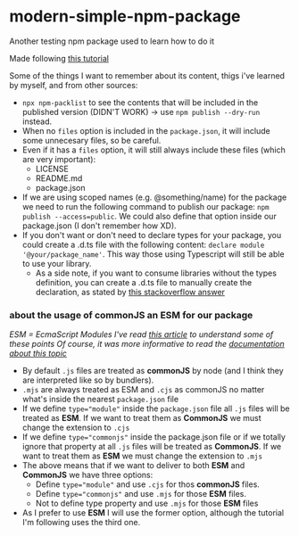 # modern-simple-npm-package
Another testing npm package used to learn how to do it

Made following [this tutorial](https://snyk.io/blog/best-practices-create-modern-npm-package/)

Some of the things I want to remember about its content, thigs i've learned by myself, and from other sources:

* `npx npm-packlist` to see the contents that will be included in the published version (DIDN'T WORK) -> use `npm publish --dry-run` instead.
* When no `files` option is included in the `package.json`, it will include some unnecesary files, so be careful. 
* Even if it has a `files` option, it will still always include these files (which are very important):
  * LICENSE
  * README.md
  * package.json
* If we are using scoped names (e.g. @something/name) for the package we need to run the following command to publish our package: `npm publish --access=public`. We could also define that option inside our package.json (I don't remember how XD).
* If you don't want or don't need to declare types for your package, you could create a .d.ts file with the following content: `declare module '@your/package_name'`. This way those using Typescript will still be able to use your library. 
  * As a side note, if you want to consume libraries without the types definition, you can create a .d.ts file to manually create the declaration, as stated by [this stackoverflow answer](https://stackoverflow.com/a/60304662)

### about the usage of commonJS an ESM for our package 
*ESM = EcmaScript Modules*
*I've read [this article](https://blog.logrocket.com/es-modules-in-node-today/) to understand some of these points*
*Of course, it was more informative to read the [documentation about this topic](https://nodejs.org/api/packages.html#type)*
* By default `.js` files are treated as **commonJS** by node (and I think they are interpreted like so by bundlers).
* `.mjs` are always treated as ESM and `.cjs` as commonJS no matter what's inside the nearest `package.json` file
* If we define `type="module"` inside the `package.json` file all `.js` files will be treated as **ESM**. If we want to treat them as **CommonJS** we must change the extension to `.cjs`
* If we define `type="commonjs"` inside the package.json file or if we totally ignore that property at all `.js` files will be treated as **CommonJS**. If we want to treat them as **ESM** we must change the extension to `.mjs`
* The above means that if we want to deliver to both **ESM** and **CommonJS** we have three options:
  * Define `type="module"` and use `.cjs` for thos **commonJS** files.
  * Define `type="commonjs"` and use `.mjs` for those **ESM** files.
  * Not to define type property and use `.mjs` for those **ESM** files
* As I prefer to use **ESM** I will use the former option, although the tutorial I'm following uses the third one.
